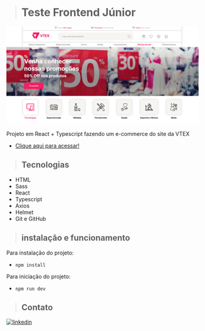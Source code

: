 ># Teste Frontend Júnior

![Preview](/.github/Preview.png)

Projeto em React + Typescript fazendo um e-commerce do site da VTEX


- [Clique aqui para acessar!]()

>## Tecnologias

- HTML
- Sass
- React
- Typescript
- Axios
- Helmet
- Git e GitHub

>## instalação e funcionamento
Para instalação do projeto: 
- `npm install`

Para iniciação do projeto:
- `npm run dev`

>## Contato

[<img aling="center" alt="linkedin" src="https://img.shields.io/badge/LinkedIn-0077B5?style=for-the-badge&logo=linkedin&logoColor=white" target="_blank">](https://www.linkedin.com/in/AndersonCarvalhoL/)